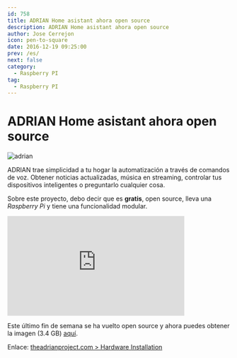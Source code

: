 ```yaml
---
id: 758
title: ADRIAN Home asistant ahora open source
description: ADRIAN Home asistant ahora open source
author: Jose Cerrejon
icon: pen-to-square
date: 2016-12-19 09:25:00
prev: /es/
next: false
category:
  - Raspberry PI
tag:
  - Raspberry PI
---
```


# ADRIAN Home asistant ahora open source

![adrian](/images/2016/12/adrian.png)

ADRIAN trae simplicidad a tu hogar la automatización a través de comandos de voz. Obtener noticias actualizadas, música en streaming, controlar tus dispositivos inteligentes o preguntarlo cualquier cosa.

Sobre este proyecto, debo decir que es **gratis**, open source, lleva una *Raspberry Pi* y tiene una funcionalidad modular.

<iframe width="400" height="225" src="https://www.youtube.com/embed/XEnu-aotG2s?rel=0" frameborder="0" allowfullscreen></iframe>

Este último fin de semana se ha vuelto open source y ahora puedes obtener la imagen (3.4 GB) [aquí](http://www.theadrianproject.com/download).

Enlace: [theadrianproject.com > Hardware Installation ](http://www.theadrianproject.com/documentation/hardware-installation/)